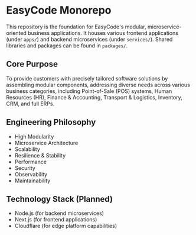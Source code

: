 # EasyCode Monorepo

This repository is the foundation for EasyCode's modular, microservice-oriented business applications. It houses various frontend applications (under `apps/`) and backend microservices (under `services/`). Shared libraries and packages can be found in `packages/`.

## Core Purpose
To provide customers with precisely tailored software solutions by assembling modular components, addressing diverse needs across various business categories, including Point-of-Sale (POS) systems, Human Resources (HR), Finance & Accounting, Transport & Logistics, Inventory, CRM, and full ERPs.

## Engineering Philosophy
- High Modularity
- Microservice Architecture
- Scalability
- Resilience & Stability
- Performance
- Security
- Observability
- Maintainability

## Technology Stack (Planned)
- Node.js (for backend microservices)
- Next.js (for frontend applications)
- Cloudflare (for edge platform capabilities)
